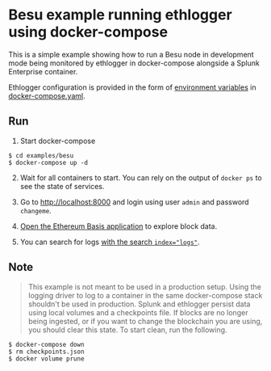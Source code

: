 # Besu example running ethlogger using docker-compose

This is a simple example showing how to run a Besu node in development mode being monitored by ethlogger in docker-compose alongside a Splunk Enterprise container.

Ethlogger configuration is provided in the form of [environment variables](../../docs/cli.md#environment-variables) in [docker-compose.yaml](./docker-compose.yaml#L25).

## Run

1. Start docker-compose

```sh-session
$ cd examples/besu
$ docker-compose up -d
```

2. Wait for all containers to start.
   You can rely on the output of `docker ps` to see the state of services.

3. Go to [http://localhost:8000](http://localhost:8000) and login using user `admin` and password `changeme`.

4. [Open the Ethereum Basis application](http://localhost:8000/en-US/app/ethereum-basics/introduction) to explore block data.

5. You can search for logs [with the search `index="logs"`](http://localhost:8000/en-US/app/search/search?q=search%20index%3D%22logs%22).

## Note

> This example is not meant to be used in a production setup.
> Using the logging driver to log to a container in the same docker-compose stack shouldn't be used in production.
> Splunk and ethlogger persist data using local volumes and a checkpoints file. If blocks are no longer being ingested, or if you want to change the blockchain you are using, you should clear this state. To start clean, run the following.

```sh-session
$ docker-compose down
$ rm checkpoints.json
$ docker volume prune
```
